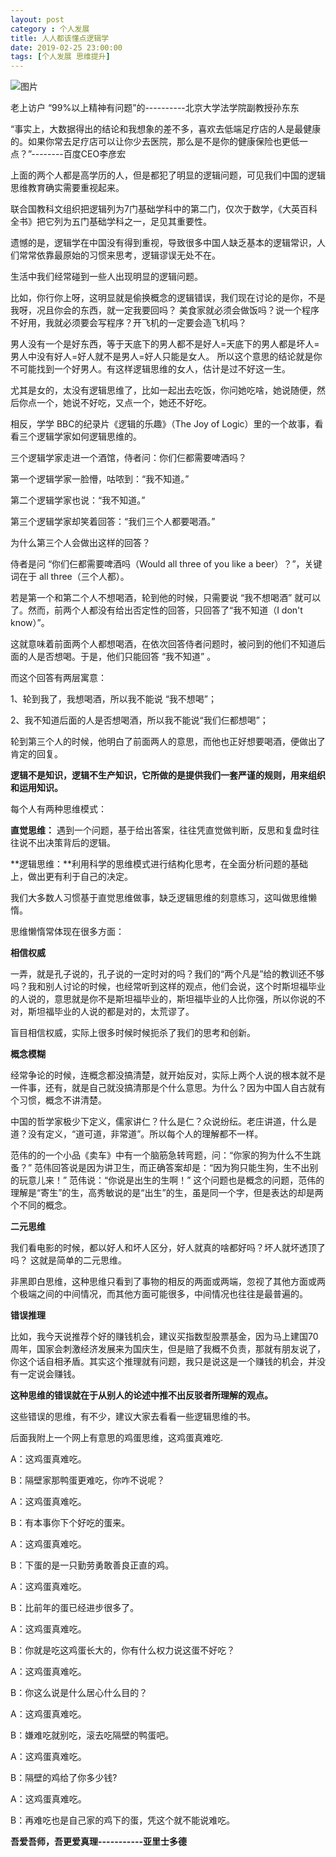```yaml
---
layout: post
category : 个人发展
title: 人人都该懂点逻辑学
date: 2019-02-25 23:00:00
tags: [个人发展 思维提升]
---
```


![图片](https://cdn.jsdelivr.net/gh/wangdeshui/blogpics@master/weixin20190225logic.png)



老上访户 “99%以上精神有问题”的----------北京大学法学院副教授孙东东

“事实上，大数据得出的结论和我想象的差不多，喜欢去低端足疗店的人是最健康的。如果你常去足疗店可以让你少去医院，那么是不是你的健康保险也更低一点？”--------百度CEO李彦宏

上面的两个人都是高学历的人，但是都犯了明显的逻辑问题，可见我们中国的逻辑思维教育确实需要重视起来。

联合国教科文组织把逻辑列为7门基础学科中的第二门，仅次于数学，《大英百科全书》把它列为五门基础学科之一，足见其重要性。

遗憾的是，逻辑学在中国没有得到重视，导致很多中国人缺乏基本的逻辑常识，人们常常依靠最原始的习惯来思考，逻辑谬误无处不在。

生活中我们经常碰到一些人出现明显的逻辑问题。

比如，你行你上呀，这明显就是偷换概念的逻辑错误，我们现在讨论的是你，不是我呀，况且你会的东西，就一定我要回吗？ 美食家就必须会做饭吗？说一个程序不好用，我就必须要会写程序？开飞机的一定要会造飞机吗？

男人没有一个是好东西，等于天底下的男人都不是好人=天底下的男人都是坏人=男人中没有好人=好人就不是男人=好人只能是女人。 所以这个意思的结论就是你不可能找到一个好男人。有这样逻辑思维的女人，估计是过不好这一生。

尤其是女的，太没有逻辑思维了，比如一起出去吃饭，你问她吃啥，她说随便，然后你点一个，她说不好吃，又点一个，她还不好吃。

相反，学学 BBC的纪录片《逻辑的乐趣》（The Joy of Logic）里的一个故事，看看三个逻辑学家如何逻辑思维的。

三个逻辑学家走进一个酒馆，侍者问：你们仨都需要啤酒吗？

第一个逻辑学家一脸懵，咕哝到：“我不知道。”

第二个逻辑学家也说：“我不知道。”

第三个逻辑学家却笑着回答：“我们三个人都要喝酒。”

为什么第三个人会做出这样的回答？

侍者是问 “你们仨都需要啤酒吗（Would all three of you like a beer）？”，关键词在于 all three（三个人都）。

若是第一个和第二个人不想喝酒，轮到他的时候，只需要说 “我不想喝酒” 就可以了。然而，前两个人都没有给出否定性的回答，只回答了“我不知道（I don't know）”。

这就意味着前面两个人都想喝酒，在依次回答侍者问题时，被问到的他们不知道后面的人是否想喝。于是，他们只能回答 “我不知道” 。

而这个回答有两层寓意：

1、轮到我了，我想喝酒，所以我不能说 “我不想喝”；

2、我不知道后面的人是否想喝酒，所以我不能说“我们仨都想喝”；

轮到第三个人的时候，他明白了前面两人的意思，而他也正好想要喝酒，便做出了肯定的回复。

**逻辑不是知识，逻辑不生产知识，它所做的是提供我们一套严谨的规则，用来组织和运用知识。**

每个人有两种思维模式：

**直觉思维：** 遇到一个问题，基于给出答案，往往凭直觉做判断，反思和复盘时往往说不出决策背后的逻辑。

**逻辑思维：**利用科学的思维模式进行结构化思考，在全面分析问题的基础上，做出更有利于自己的决定。

我们大多数人习惯基于直觉思维做事，缺乏逻辑思维的刻意练习，这叫做思维懒惰。

思维懒惰常体现在很多方面：

**相信权威**

一弄，就是孔子说的，孔子说的一定时对的吗？我们的“两个凡是”给的教训还不够吗？我和别人讨论的时候，也经常听到这样的观点，他们会说，这个时斯坦福毕业的人说的，意思就是你不是斯坦福毕业的，斯坦福毕业的人比你强，所以你说的不对，斯坦福毕业的人说的都是对的，太荒谬了。

盲目相信权威，实际上很多时候时候扼杀了我们的思考和创新。

**概念模糊**

经常争论的时候，连概念都没搞清楚，就开始反对，实际上两个人说的根本就不是一件事，还有，就是自己就没搞清那是个什么意思。为什么？因为中国人自古就有个习惯，概念不讲清楚。

中国的哲学家极少下定义，儒家讲仁？什么是仁？众说纷纭。老庄讲道，什么是道？没有定义，“道可道，非常道”。所以每个人的理解都不一样。

范伟的的一个小品《卖车》中有一个脑筋急转弯题，问：“你家的狗为什么不生跳蚤？” 范伟回答说是因为讲卫生，而正确答案却是：“因为狗只能生狗，生不出别的玩意儿来！” 范伟说：“你说是出生的生啊！” 这个问题也是概念的问题，范伟的理解是“寄生”的生，高秀敏说的是“出生”的生，虽是同一个字，但是表达的却是两个不同的概念。

**二元思维**

我们看电影的时候，都以好人和坏人区分，好人就真的啥都好吗？坏人就坏透顶了吗？ 这就是简单的二元思维。

非黑即白思维，这种思维只看到了事物的相反的两面或两端，忽视了其他方面或两个极端之间的中间情况，而其他方面可能很多，中间情况也往往是最普遍的。

**错误推理**

比如，我今天说推荐个好的赚钱机会，建议买指数型股票基金，因为马上建国70周年，国家会刺激经济发展来为国庆生，但是赔了我概不负责，那就有朋友说了，你这个话自相矛盾。其实这个推理就有问题，我只是说这是一个赚钱的机会，并没有一定说会赚钱。

**这种思维的错误就在于从别人的论述中推不出反驳者所理解的观点。**

这些错误的思维，有不少，建议大家去看看一些逻辑思维的书。

后面我附上一个网上有意思的鸡蛋思维，这鸡蛋真难吃.

A：这鸡蛋真难吃。

B：隔壁家那鸭蛋更难吃，你咋不说呢？

A：这鸡蛋真难吃。

B：有本事你下个好吃的蛋来。

A：这鸡蛋真难吃。

B：下蛋的是一只勤劳勇敢善良正直的鸡。

A：这鸡蛋真难吃。

B：比前年的蛋已经进步很多了。

A：这鸡蛋真难吃。

B：你就是吃这鸡蛋长大的，你有什么权力说这蛋不好吃？

A：这鸡蛋真难吃。

B：你这么说是什么居心什么目的？

A：这鸡蛋真难吃。

B：嫌难吃就别吃，滚去吃隔壁的鸭蛋吧。

A：这鸡蛋真难吃。

B：隔壁的鸡给了你多少钱?

A：这鸡蛋真难吃。

B：再难吃也是自己家的鸡下的蛋，凭这个就不能说难吃。

**吾爱吾师，吾更爱真理-----------亚里士多德**